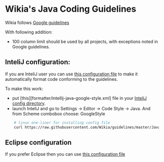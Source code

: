 # Wikia's Java Coding Guidelines

Wikia follows [Google guidelines](https://google-styleguide.googlecode.com/svn/trunk/javaguide.html)

With following addition:
 - 100 column limit should be used by all projects, with exceptions noted in Google guidelines.


## InteliJ configuration:

If you are InteliJ user you can use [this configuration file](formatter/intellij-java-google-style.xml) to make it automatically format code conforming to the guidelines.

To make this work:
 - put [this][formatter/intellij-java-google-style.xml] file in your [InteliJ config directory](https://intellij-support.jetbrains.com/entries/23358108-Directories-used-by-the-IDE-to-store-settings-caches-plugins-and-logs).
 - launch InteliJ and go to Settings -> Editor -> Code Style -> Java. And from Scheme combobox choose: GoogleStyle

```bash
	# linux one-liner for installing config file
	curl https://raw.githubusercontent.com/Wikia/guidelines/master/Java/formatter/intellij-java-google-style.xml -o ~/.IntelliJIdea14/config/codestyles/intelij-java-google-style.xml
```


## Eclipse configuration

If you prefer Eclipse then you can use [this configuration file](formatter/java-wikia-style.xml)
